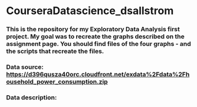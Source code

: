 # CourseraDatascience_dsallstrom

### This is the repository for my Exploratory Data Analysis first project. My goal was to recreate the graphs described on the assignment page. You should find files of the four graphs - and the scripts that recreate the files.

### Data source: https://d396qusza40orc.cloudfront.net/exdata%2Fdata%2Fhousehold_power_consumption.zip
### Data description: 

